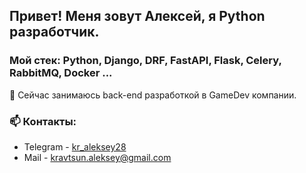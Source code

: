 ## Привет! Меня зовут Алексей, я Python разработчик.


### Мой стек: Python, Django, DRF, FastAPI, Flask, Celery, RabbitMQ, Docker ...


🔭 Сейчас занимаюсь back-end разработкой в GameDev компании.



### 📫 Контакты:
- Telegram - <a href="https://t.me/kr_aleksey28" target="_blank">kr_aleksey28</a>
- Mail - [kravtsun.aleksey@gmail.com](mailto:kravtsun.aleksey@gmail.com)


<!--
**kr-aleksey/kr-aleksey** is a ✨ _special_ ✨ repository because its `README.md` (this file) appears on your GitHub profile.

Here are some ideas to get you started:

- 🔭 I’m currently working on ...
- 🌱 I’m currently learning ...
- 👯 I’m looking to collaborate on ...
- 🤔 I’m looking for help with ...
- 💬 Ask me about ...
- 📫 How to reach me: ...
- 😄 Pronouns: ...
- ⚡ Fun fact: ...
-->

